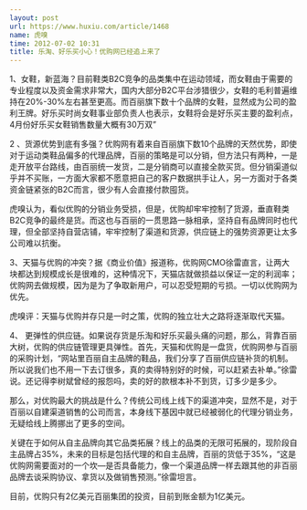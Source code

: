 ```yaml
---
layout: post
url: https://www.huxiu.com/article/1468
name: 虎嗅
time: 2012-07-02 10:31
title: 乐淘、好乐买小心！优购网已经追上来了
---
```

1、女鞋，新蓝海？目前鞋类B2C竞争的品类集中在运动领域，而女鞋由于需要的专业程度以及资金需求非常大，国内大部分B2C平台涉猎很少，女鞋的毛利普遍维持在20%-30%左右甚至更高。而百丽旗下数十个品牌的女鞋，显然成为公司的盈利王牌。好乐买时尚女鞋事业部负责人也表示，女鞋将会是好乐买主要的盈利点，4月份好乐买女鞋销售数量大概有30万双”

2 、货源优势到底有多强？优购网有着来自百丽旗下数10个品牌的天然优势，即使对于运动类鞋品偏多的代理品牌，百丽的策略是可以分销，但方法只有两种，一是走开放平台路线，由百丽统一发货，二是分销商可以直接全款买货。但分销渠道似乎并不买账，一方面大家都不愿意把自己的客户数据拱手让人，另一方面对于各类资金链紧张的B2C而言，很少有人会直接付款囤货。

虎嗅认为，看似优购的分销业务受损，但是，优购却牢牢控制了货源，垂直鞋类B2C竞争的最终是货。而这也与百丽的一贯思路一脉相承，坚持自有品牌同时也代理，但全部坚持自营店铺，牢牢控制了渠道和货源，供应链上的强势资源更让太多公司难以抗衡。

3、天猫与优购的冲突？据《商业价值》报道称，优购网CMO徐雷直言，让两大块都达到规模成长是很难的，这种情况下，天猫店就做损益以保证一定的利润率；优购网去做规模，因为是为了争取新用户，可以忍受短期的亏损。一切以优购网为优先。

虎嗅评：天猫与优购并存只是一时之策，优购的独立壮大之路将逐渐取代天猫。

4、 更弹性的供应链。如果说存货是乐淘和好乐买最头痛的问题，那么，背靠百丽大树，优购的供应链管理更具弹性。首先，天猫和优购是一盘货，优购网参与百丽的采购计划，“网站里百丽自主品牌的鞋品，我们分享了百丽供应链补货的机制。所以说我们也不用一下去订很多，真的卖得特别好的时候，可以赶紧去补单。”徐雷说。还记得李树斌曾经的报怨吗，卖的好的款根本补不到货，订多少是多少。

那么，对优购最大的挑战是什么？传统公司线上线下的渠道冲突，显然不是，对于百丽以自建渠道销售的公司而言，本身线下基因中就已经被弱化的代理分销业务，无疑给线上腾挪出了更多的空间。

关键在于如何从自主品牌向其它品类拓展？线上的品类的无限可拓展的，现阶段自主品牌占35%，未来的目标是包括代理的和自主品牌，百丽的货低于35%，“这是优购网需要面对的一个坎—是否具备能力，像一个渠道品牌一样去跟其他的非百丽品牌去谈采购协议、拿货以及做销售预测。”徐雷坦言。

目前，优购只有2亿美元百丽集团的投资，目前到账金额为1亿美元。

